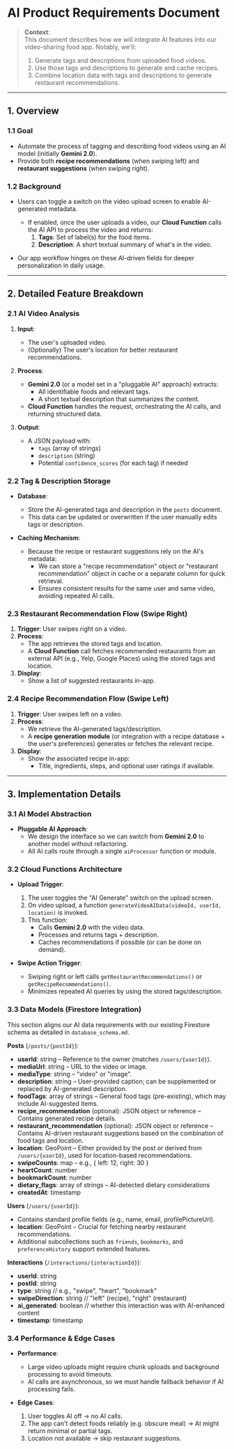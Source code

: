 # AI Product Requirements Document

> **Context**:  
> This document describes how we will integrate AI features into our video-sharing food app. Notably, we'll:  
> 1. Generate tags and descriptions from uploaded food videos.  
> 2. Use those tags and descriptions to generate and cache recipes.  
> 3. Combine location data with tags and descriptions to generate restaurant recommendations.

---

## 1. Overview

### 1.1 Goal
- Automate the process of tagging and describing food videos using an AI model (initially **Gemini 2.0**).  
- Provide both **recipe recommendations** (when swiping left) and **restaurant suggestions** (when swiping right).

### 1.2 Background
- Users can toggle a switch on the video upload screen to enable AI-generated metadata.  
  - If enabled, once the user uploads a video, our **Cloud Function** calls the AI API to process the video and returns:  
    1. **Tags**: Set of label(s) for the food items.  
    2. **Description**: A short textual summary of what's in the video.  
 
- Our app workflow hinges on these AI-driven fields for deeper personalization in daily usage.

---

## 2. Detailed Feature Breakdown

### 2.1 AI Video Analysis
1. **Input**:  
   - The user's uploaded video.  
   - (Optionally) The user's location for better restaurant recommendations.

2. **Process**:  
   - **Gemini 2.0** (or a model set in a "pluggable AI" approach) extracts:  
     - All identifiable foods and relevant tags.  
     - A short textual description that summarizes the content.  
   - **Cloud Function** handles the request, orchestrating the AI calls, and returning structured data.  

3. **Output**:  
   - A JSON payload with:  
     - `tags` (array of strings)  
     - `description` (string)  
     - Potential `confidence_scores` (for each tag) if needed  

### 2.2 Tag & Description Storage 
- **Database**:  
  - Store the AI-generated tags and description in the `posts` document.  
  - This data can be updated or overwritten if the user manually edits tags or description.

- **Caching Mechanism**:  
  - Because the recipe or restaurant suggestions rely on the AI's metadata:  
    - We can store a "recipe recommendation" object or "restaurant recommendation" object in cache or a separate column for quick retrieval.  
    - Ensures consistent results for the same user and same video, avoiding repeated AI calls.  

### 2.3 Restaurant Recommendation Flow (Swipe Right)
1. **Trigger**: User swipes right on a video.  
2. **Process**:  
   - The app retrieves the stored tags and location.  
   - A **Cloud Function** call fetches recommended restaurants from an external API (e.g., Yelp, Google Places) using the stored tags and location.  
3. **Display**:  
   - Show a list of suggested restaurants in-app.  

### 2.4 Recipe Recommendation Flow (Swipe Left)
1. **Trigger**: User swipes left on a video.  
2. **Process**:  
   - We retrieve the AI-generated tags/description.  
   - A **recipe generation module** (or integration with a recipe database + the user's preferences) generates or fetches the relevant recipe.  
3. **Display**:  
   - Show the associated recipe in-app:  
     - Title, ingredients, steps, and optional user ratings if available.  

---

## 3. Implementation Details

### 3.1 AI Model Abstraction
- **Pluggable AI Approach**:  
  - We design the interface so we can switch from **Gemini 2.0** to another model without refactoring.  
  - All AI calls route through a single `aiProcessor` function or module.

### 3.2 Cloud Functions Architecture
- **Upload Trigger**:  
  1. The user toggles the "AI Generate" switch on the upload screen.  
  2. On video upload, a function `generateVideoAIData(videoId, userId, location)` is invoked.  
  3. This function:  
     - Calls **Gemini 2.0** with the video data.  
     - Processes and returns tags + description.  
     - Caches recommendations if possible (or can be done on demand).

- **Swipe Action Trigger**:  
  - Swiping right or left calls `getRestaurantRecommendations()` or `getRecipeRecommendations()`.  
  - Minimizes repeated AI queries by using the stored tags/description.  

### 3.3 Data Models (Firestore Integration)
This section aligns our AI data requirements with our existing Firestore schema as detailed in `database_schema.md`.

**Posts** (`/posts/{postId}`):
  - **userId**: string – Reference to the owner (matches `/users/{userId}`).
  - **mediaUrl**: string – URL to the video or image.
  - **mediaType**: string – "video" or "image".
  - **description**: string – User-provided caption; can be supplemented or replaced by AI-generated description.
  - **foodTags**: array of strings – General food tags (pre-existing), which may include AI-suggested items.
  - **recipe_recommendation** (optional): JSON object or reference – Contains generated recipe details.
  - **restaurant_recommendation** (optional): JSON object or reference – Contains AI-driven restaurant suggestions based on the combination of food tags and location.
  - **location**: GeoPoint – Either provided by the post or derived from `/users/{userId}`, used for location-based recommendations.
  - **swipeCounts**: map – e.g., { left: 12, right: 30 }
  - **heartCount**: number
  - **bookmarkCount**: number
  - **dietary_flags**: array of strings – AI-detected dietary considerations
  - **createdAt**: timestamp

**Users** (`/users/{userId}`):
  - Contains standard profile fields (e.g., name, email, profilePictureUrl).
  - **location**: GeoPoint – Crucial for fetching nearby restaurant recommendations.
  - Additional subcollections such as `friends`, `bookmarks`, and `preferenceHistory` support extended features.

**Interactions** (`/interactions/{interactionId}`):
  - **userId**: string
  - **postId**: string
  - **type**: string // e.g., "swipe", "heart", "bookmark"
  - **swipeDirection**: string // "left" (recipe), "right" (restaurant)
  - **ai_generated**: boolean // whether this interaction was with AI-enhanced content
  - **timestamp**: timestamp

### 3.4 Performance & Edge Cases
- **Performance**:
  - Large video uploads might require chunk uploads and background processing to avoid timeouts.  
  - AI calls are asynchronous, so we must handle fallback behavior if AI processing fails.  

- **Edge Cases**:  
  1. User toggles AI off → no AI calls.  
  2. The app can't detect foods reliably (e.g. obscure meal) → AI might return minimal or partial tags.  
  3. Location not available → skip restaurant suggestions.  